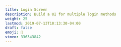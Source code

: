 ```yaml
---
title: Login Screen
description: Build a UI for multiple login methods
weight: 25
lastmod: 2019-07-13T10:13:30-04:00
draft: false
emoji: 🐼
vimeo: 336343842
---
```

